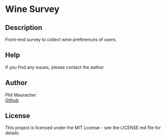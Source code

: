 # Wine Survey

## Description

Front-end survey to collect wine preferences of users.

## Help

If you find any issues, please contact the author.

## Author

Phil Mauracher  
[Github](https:/github.com/gradientus)


## License

This project is licensed under the MIT License - see the LICENSE.md file for details

